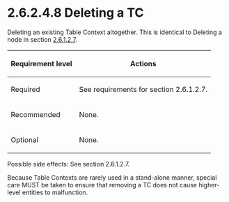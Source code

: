 <html dir="LTR" xmlns:mshelp="http://msdn.microsoft.com/mshelp" xmlns:ddue="http://ddue.schemas.microsoft.com/authoring/2003/5" xmlns:xlink="http://www.w3.org/1999/xlink" xmlns:tool="http://www.microsoft.com/tooltip">
    <head>
        <meta http-equiv="Content-Type" content="text/html; CHARSET=utf-8"></meta>
        <meta name="save" content="history"></meta>
        <title>2.6.2.4.8 Deleting a TC</title>
        <xml>
            <mshelp:toctitle title="2.6.2.4.8 Deleting a TC"></mshelp:toctitle>
            <mshelp:rltitle title="[MS-PST]: Deleting a TC"></mshelp:rltitle>
            <mshelp:keyword index="A" term="9d0c7a2f-8cfd-46e9-88aa-b9e8615c500c"></mshelp:keyword>
            <mshelp:attr name="DCSext.ContentType" value="open specification"></mshelp:attr>
            <mshelp:attr name="AssetID" value="9d0c7a2f-8cfd-46e9-88aa-b9e8615c500c"></mshelp:attr>
            <mshelp:attr name="TopicType" value="kbRef"></mshelp:attr>
            <mshelp:attr name="DCSext.Title" value="[MS-PST]: Deleting a TC" />
        </xml>
    </head>
    <body>
        <div id="header">
            <h1 class="heading">2.6.2.4.8 Deleting a TC</h1>
        </div>
        <div id="mainSection">
            <div id="mainBody">
                <div id="allHistory" class="saveHistory"></div>
                <div id="sectionSection0" class="section" name="collapseableSection">
                    

<p>Deleting an existing Table Context altogether. This is
identical to Deleting a node in section <a href="5c665105-ea03-4c4e-a89b-2a8619b40280.htm">2.6.1.2.7</a>.</p>

<table>
 <thead>
  <tr>
   <th>
   <p>Requirement level</p>
   </th>
   <th>
   <p>Actions</p>
   </th>
  </tr>
 </thead>
 <tr>
  <td>
  <p>Required</p>
  </td>
  <td>
  <p>See requirements for section 2.6.1.2.7.</p>
  </td>
 </tr>
 <tr>
  <td>
  <p>Recommended</p>
  </td>
  <td>
  <p>None.</p>
  </td>
 </tr>
 <tr>
  <td>
  <p>Optional</p>
  </td>
  <td>
  <p>None.</p>
  </td>
 </tr>
</table>

<p> </p>

<p>Possible side effects: See section 2.6.1.2.7.</p>

<p>Because Table Contexts are rarely used in a stand-alone
manner, special care MUST be taken to ensure that removing a TC does not cause
higher-level entities to malfunction.</p>
                </div>
            </div>
        </div>
    </body>
</html>